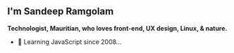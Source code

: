## I'm Sandeep Ramgolam
**Technologist, Mauritian, who loves front-end, UX design, Linux, & nature.**

- 🌱 Learning JavaScript since 2008...
